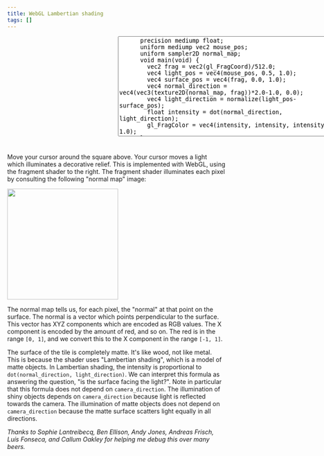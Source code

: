 ```yaml
---
title: WebGL Lambertian shading
tags: []
---
```


<div style="display: flex;">
  <canvas width="512" height="512" style="width: 256px; height: 256px;" id="fragmentCanvas"></canvas>
  <div style="display: flex; flex-direction: column; flex-grow: 1;">
    <textarea id="fragmentShader" cols="60" rows="15">
      precision mediump float;
      uniform mediump vec2 mouse_pos;
      uniform sampler2D normal_map;
      void main(void) {
        vec2 frag = vec2(gl_FragCoord)/512.0;
        vec4 light_pos = vec4(mouse_pos, 0.5, 1.0);
        vec4 surface_pos = vec4(frag, 0.0, 1.0);
        vec4 normal_direction = vec4(vec3(texture2D(normal_map, frag))*2.0-1.0, 0.0);
        vec4 light_direction = normalize(light_pos-surface_pos);  
        float intensity = dot(normal_direction, light_direction);
        gl_FragColor = vec4(intensity, intensity, intensity, 1.0);
      }</textarea>
    <div id="compilationError"></div>
  </div>
</div>

<script>
  const canvas = document.getElementById('fragmentCanvas');
  const gl = canvas.getContext('webgl');
  gl.viewport(0,0,canvas.width,canvas.height);
  const vertexBuf = gl.createBuffer();
  gl.bindBuffer(gl.ARRAY_BUFFER, vertexBuf);
  gl.bufferData(gl.ARRAY_BUFFER, new Float32Array([
    -1,1,  -1,-1,  1,-1,  1, 1,
  ]), gl.STATIC_DRAW);
  gl.clearColor(0,0,0,1);
  const errEl = document.getElementById("compilationError");
  const fragEl = document.getElementById("fragmentShader");
  const normalMapImg = new Image();
  normalMapImg.onload = function() {
    gl.activeTexture(gl.TEXTURE0);
    const tex = gl.createTexture();
    gl.bindTexture(gl.TEXTURE_2D, tex);
    gl.texImage2D(gl.TEXTURE_2D, 0, gl.RGB, gl.RGB, gl.UNSIGNED_BYTE, normalMapImg);
    gl.generateMipmap(gl.TEXTURE_2D);

    const texLoc = gl.getUniformLocation(prog, "tex");
    gl.uniform1i(texLoc, 0);

    gl.drawArrays(gl.TRIANGLE_FAN, 0, 4);
  };
  normalMapImg.src = '/assets/crossnrm.jpg';
  let coord = null;
  let mousePosLoc = null;
  let prog = null;
  function newShaderFromTextarea() {
    const vertShader = gl.createShader(gl.VERTEX_SHADER);
    gl.shaderSource(vertShader, 'attribute vec2 c;void main(void){gl_Position=vec4(c, 0.0, 1.0);}');
    gl.compileShader(vertShader);
    const fragShader = gl.createShader(gl.FRAGMENT_SHADER);
    gl.shaderSource(fragShader, fragEl.value);
    gl.compileShader(fragShader);
    if (!gl.getShaderParameter(fragShader, gl.COMPILE_STATUS)) {
      errEl.innerText = gl.getShaderInfoLog(fragShader);
      return;
    }
    let newProg = gl.createProgram();
    gl.attachShader(newProg, vertShader);
    gl.attachShader(newProg, fragShader);
    gl.linkProgram(newProg);
    const coord = gl.getAttribLocation(newProg, "c");
    gl.vertexAttribPointer(coord, 2, gl.FLOAT, false, 0, 0);
    mousePosLoc = gl.getUniformLocation(newProg, "mouse_pos");
    gl.useProgram(newProg);
    // gl.deleteProgram(prog);
    prog = newProg;
    draw();
  }
  fragEl.oninput = newShaderFromTextarea;
  var mousePos = {x: 100, y: 100};
  function draw(ev) {
    console.log("drawing");
    gl.enableVertexAttribArray(coord);
    gl.uniform2fv(mousePosLoc, [mousePos.x, mousePos.y]);
    gl.clear(gl.COLOR_BUFFER_BIT);
    gl.drawArrays(gl.TRIANGLE_FAN, 0, 4);
    errEl.innerText = '';
  }
  canvas.onmousemove = function(ev) {
    mousePos = {x: ev.offsetX/256, y: (256-ev.offsetY)/256};
    draw();
  }
  newShaderFromTextarea();
</script>

Move your cursor around the square above.
Your cursor moves a light which illuminates a decorative relief.
This is implemented with WebGL, using the fragment shader to the right.
The fragment shader illuminates each pixel by consulting the following "normal map" image:

<div>
  <img src="/assets/crossnrm.jpg" style="width: 256px; height: 256px;" />
</div>

The normal map tells us, for each pixel, the "normal" at that point on the surface.
The normal is a vector which points perpendicular to the surface.
This vector has XYZ components which are encoded as RGB values.
The X component is encoded by the amount of red, and so on.
The red is in the range `[0, 1]`,
and we convert this to the X component in the range `[-1, 1]`.

The surface of the tile is completely matte.
It's like wood, not like metal.
This is because the shader uses "Lambertian shading",
which is a model of matte objects.
In Lambertian shading,
the intensity is proportional to `dot(normal_direction, light_direction)`.
We can interpret this formula as answering the question,
"is the surface facing the light?".
Note in particular that this formula does not depend on `camera_direction`.
The illumination of shiny objects depends on `camera_direction`
because light is reflected towards the camera.
The illumination of matte objects does not depend on `camera_direction`
because the matte surface scatters light equally in all directions.

_Thanks to Sophie Lantreibecq, Ben Ellison, Andy Jones, Andreas Frisch, Luís Fonseca, and Callum Oakley
for helping me debug this over many beers._
